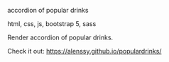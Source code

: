 accordion of popular drinks

html, css, js, bootstrap 5, sass

Render accordion of popular drinks. 

Check it out: https://alenssy.github.io/populardrinks/
